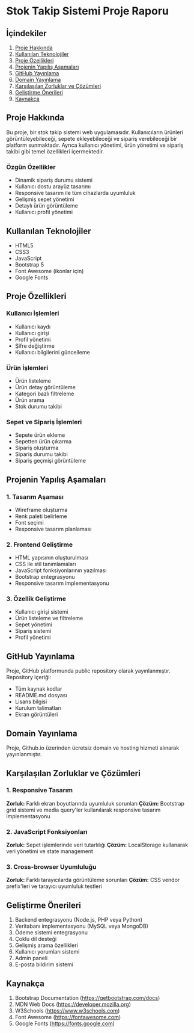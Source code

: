 # Stok Takip Sistemi Proje Raporu

## İçindekiler
1. [Proje Hakkında](#proje-hakkında)
2. [Kullanılan Teknolojiler](#kullanılan-teknolojiler)
3. [Proje Özellikleri](#proje-özellikleri)
4. [Projenin Yapılış Aşamaları](#projenin-yapılış-aşamaları)
5. [GitHub Yayınlama](#github-yayınlama)
6. [Domain Yayınlama](#domain-yayınlama)
7. [Karşılaşılan Zorluklar ve Çözümleri](#karşılaşılan-zorluklar-ve-çözümleri)
8. [Geliştirme Önerileri](#geliştirme-önerileri)
9. [Kaynakça](#kaynakça)

## Proje Hakkında
Bu proje, bir stok takip sistemi web uygulamasıdır. Kullanıcıların ürünleri görüntüleyebileceği, sepete ekleyebileceği ve sipariş verebileceği bir platform sunmaktadır. Ayrıca kullanıcı yönetimi, ürün yönetimi ve sipariş takibi gibi temel özellikleri içermektedir.

### Özgün Özellikler
- Dinamik sipariş durumu sistemi
- Kullanıcı dostu arayüz tasarımı
- Responsive tasarım ile tüm cihazlarda uyumluluk
- Gelişmiş sepet yönetimi
- Detaylı ürün görüntüleme
- Kullanıcı profil yönetimi

## Kullanılan Teknolojiler
- HTML5
- CSS3
- JavaScript
- Bootstrap 5
- Font Awesome (ikonlar için)
- Google Fonts

## Proje Özellikleri

### Kullanıcı İşlemleri
- Kullanıcı kaydı
- Kullanıcı girişi
- Profil yönetimi
- Şifre değiştirme
- Kullanıcı bilgilerini güncelleme

### Ürün İşlemleri
- Ürün listeleme
- Ürün detay görüntüleme
- Kategori bazlı filtreleme
- Ürün arama
- Stok durumu takibi

### Sepet ve Sipariş İşlemleri
- Sepete ürün ekleme
- Sepetten ürün çıkarma
- Sipariş oluşturma
- Sipariş durumu takibi
- Sipariş geçmişi görüntüleme

## Projenin Yapılış Aşamaları

### 1. Tasarım Aşaması
- Wireframe oluşturma
- Renk paleti belirleme
- Font seçimi
- Responsive tasarım planlaması

### 2. Frontend Geliştirme
- HTML yapısının oluşturulması
- CSS ile stil tanımlamaları
- JavaScript fonksiyonlarının yazılması
- Bootstrap entegrasyonu
- Responsive tasarım implementasyonu

### 3. Özellik Geliştirme
- Kullanıcı girişi sistemi
- Ürün listeleme ve filtreleme
- Sepet yönetimi
- Sipariş sistemi
- Profil yönetimi

## GitHub Yayınlama
Proje, GitHub platformunda public repository olarak yayınlanmıştır. Repository içeriği:
- Tüm kaynak kodlar
- README.md dosyası
- Lisans bilgisi
- Kurulum talimatları
- Ekran görüntüleri

## Domain Yayınlama
Proje, Github.io üzerinden ücretsiz domain ve hosting hizmeti alınarak yayınlanmıştır.

## Karşılaşılan Zorluklar ve Çözümleri

### 1. Responsive Tasarım
**Zorluk:** Farklı ekran boyutlarında uyumluluk sorunları
**Çözüm:** Bootstrap grid sistemi ve media query'ler kullanılarak responsive tasarım implementasyonu

### 2. JavaScript Fonksiyonları
**Zorluk:** Sepet işlemlerinde veri tutarlılığı
**Çözüm:** LocalStorage kullanarak veri yönetimi ve state management

### 3. Cross-browser Uyumluluğu
**Zorluk:** Farklı tarayıcılarda görüntüleme sorunları
**Çözüm:** CSS vendor prefix'leri ve tarayıcı uyumluluk testleri

## Geliştirme Önerileri
1. Backend entegrasyonu (Node.js, PHP veya Python)
2. Veritabanı implementasyonu (MySQL veya MongoDB)
3. Ödeme sistemi entegrasyonu
4. Çoklu dil desteği
5. Gelişmiş arama özellikleri
6. Kullanıcı yorumları sistemi
7. Admin paneli
8. E-posta bildirim sistemi

## Kaynakça
1. Bootstrap Documentation (https://getbootstrap.com/docs)
2. MDN Web Docs (https://developer.mozilla.org)
3. W3Schools (https://www.w3schools.com)
4. Font Awesome (https://fontawesome.com)
5. Google Fonts (https://fonts.google.com)

